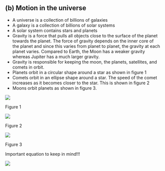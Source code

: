 ## (b) Motion in the universe

- A universe is a collection of billions of galaxies
- A galaxy is a collection of billions of solar systems
- A solar system contains stars and planets
- Gravity is a force that pulls all objects close to the surface of the planet towards the planet. The force of gravity depends on the inner core of the planet and since this varies from planet to planet, the gravity at each planet varies. Compared to Earth, the Moon has a weaker gravity whereas Jupiter has a much larger gravity.
- Gravity is responsible for keeping the moon, the planets, satellites, and comets in orbit.
- Planets orbit in a circular shape around a star as shown in figure 1
- Comets orbit in an ellipse shape around a star. The speed of the comet increases as it becomes closer to the star. This is shown in figure 2
- Moons orbit planets as shown in figure 3.

![](../images/Aspose.Words.c1b9a4dc-6c4d-413f-80a3-1828319749d9.167.png)

Figure 1

![](../images/Aspose.Words.c1b9a4dc-6c4d-413f-80a3-1828319749d9.168.png)

Figure 2

![](../images/Aspose.Words.c1b9a4dc-6c4d-413f-80a3-1828319749d9.169.png)

Figure 3

Important equation to keep in mind!!!

![](../images/Aspose.Words.c1b9a4dc-6c4d-413f-80a3-1828319749d9.170.png)
